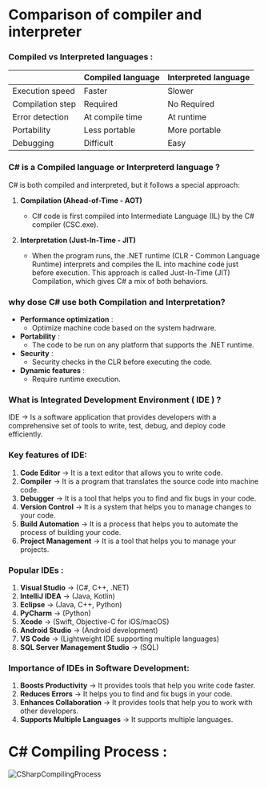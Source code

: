 # **Comparison of compiler and interpreter**


### **Compiled vs Interpreted languages** :
|                  |Compiled language|Interpreted language|
|------------------|------------------|---------------------|
|Execution speed   |Faster            |Slower               |
|Compilation step  |Required          |No Required          |
|Error detection   |At compile time   |At runtime           |
|Portability       |Less portable     |More portable        |
|Debugging         |Difficult         |Easy                 |






### **C# is a Compiled language or Interpreterd language** ?
C# is both compiled and interpreted, but it follows a special approach:
1. **Compilation (Ahead-of-Time - AOT)**

	- C# code is first compiled into Intermediate Language (IL) by the C# compiler (CSC.exe).

2. **Interpretation (Just-In-Time - JIT)**

    - When the program runs, the .NET runtime (CLR - Common Language Runtime) interprets and
compiles the IL into machine code just before execution.
This approach is called Just-In-Time (JIT) Compilation, which gives C# a mix of both behaviors.


### **why dose C# use both Compilation and Interpretation**?

- **Performance optimization** :
	- Optimize machine code based on the system hadrware.
- **Portability** :
	- The code to be run on any platform that supports the .NET runtime.
- **Security** : 
	- Security checks in the CLR before executing the code.
- **Dynamic features** :
	- Require runtime execution.
### **What is Integrated Development Environment ( IDE )** ?

IDE -> Is a software application that provides
developers with a comprehensive set of tools to write, test, debug, and deploy code efficiently.

### Key features of IDE:

1. **Code Editor** -> It is a text editor that allows you to write code.
2. **Compiler** -> It is a program that translates the source code into machine code.
3. **Debugger** -> It is a tool that helps you to find and fix bugs in your code.
4. **Version Control** -> It is a system that helps you to manage changes to your code.
5. **Build Automation** -> It is a process that helps you to automate the process of building your code.
5. **Project Management** -> It is a tool that helps you to manage your projects.

### **Popular IDEs** :

1. **Visual Studio** -> (C#, C++, .NET)
2. **IntelliJ IDEA** -> (Java, Kotlin)
3. **Eclipse** -> (Java, C++, Python)
4. **PyCharm** -> (Python)
5. **Xcode** -> (Swift, Objective-C for iOS/macOS)
6. **Android Studio** -> (Android development)
7. **VS Code** -> (Lightweight IDE supporting multiple languages)
8. **SQL Server Management Studio** -> (SQL)


### **Importance of IDEs in Software Development:**

1. **Boosts Productivity** -> It provides tools that help you write code faster.
2. **Reduces Errors** -> It helps you to find and fix bugs in your code.
3. **Enhances Collaboration** -> It provides tools that help you to work with other developers.
4. **Supports Multiple Languages** -> It supports multiple languages.


# **C# Compiling Process** :

![CSharpCompilingProcess](./image/CSharpCompilingProcess.jpg)

